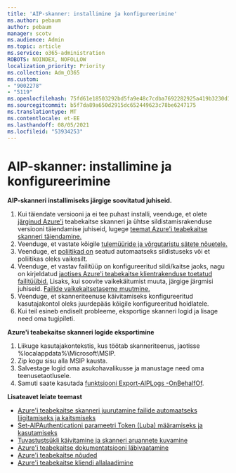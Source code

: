 ```yaml
---
title: 'AIP-skanner: installimine ja konfigureerimine'
ms.author: pebaum
author: pebaum
manager: scotv
ms.audience: Admin
ms.topic: article
ms.service: o365-administration
ROBOTS: NOINDEX, NOFOLLOW
localization_priority: Priority
ms.collection: Adm_O365
ms.custom:
- "9002278"
- "5119"
ms.openlocfilehash: 75fd61e18503292bd5fa9e48c7cdba7692282925a419b3230d17448eab928ba0
ms.sourcegitcommit: b5f7da89a650d2915dc652449623c78be6247175
ms.translationtype: MT
ms.contentlocale: et-EE
ms.lasthandoff: 08/05/2021
ms.locfileid: "53934253"
---
```

# <a name="aip-scanner-installation-and-configuration"></a>AIP-skanner: installimine ja konfigureerimine

**AIP-skanneri installimiseks järgige soovitatud juhiseid.**

1. Kui täiendate versiooni ja ei tee puhast installi, veenduge, et olete [järginud Azure'i](https://docs.microsoft.com/azure/information-protection/rms-client/client-admin-guide#upgrading-the-azure-information-protection-scanner) teabekaitse skanneri ja ühtse sildistamisrakenduse versiooni täiendamise juhiseid, lugege [teemat Azure'i teabekaitse skanneri täiendamine.](https://docs.microsoft.com/azure/information-protection/rms-client/clientv2-admin-guide#upgrading-the-azure-information-protection-scanner)
2. Veenduge, et vastate kõigile [tulemüüride ja võrgutaristu sätete nõuetele.](https://docs.microsoft.com/azure/information-protection/requirements#firewalls-and-network-infrastructure)
3. Veenduge, et [poliitikad on](https://docs.microsoft.com/azure/information-protection/configure-policy) seatud automaatseks sildistuseks või et poliitikas oleks vaikesilt.
4. Veenduge, et vastav failitüüp on konfigureeritud sildi/kaitse jaoks, nagu on kirjeldatud [jaotises Azure'i teabekaitse klientrakenduse toetatud failitüübid.](https://docs.microsoft.com/azure/information-protection/rms-client/client-admin-guide-file-types#supported-file-types-for-classification-and-protection) Lisaks, kui soovite vaikekäitumist muuta, järgige järgmisi juhiseid. [Failide vaikekaitsetaseme muutmine.](https://docs.microsoft.com/azure/information-protection/rms-client/client-admin-guide-file-types#changing-the-default-protection-level-of-files)
5. Veenduge, et skanneriteenuse käivitamiseks konfigureeritud kasutajakontol oleks juurdepääs kõigile konfigureeritud hoidlatele.
6. Kui teil esineb endiselt probleeme, eksportige skanneri logid ja lisage need oma tugipileti.

**Azure'i teabekaitse skanneri logide eksportimine**

1. Liikuge kasutajakontekstis, kus töötab skanneriteenus, jaotisse %localappdata%\Microsoft\MSIP.
2. Zip kogu sisu alla MSIP kausta.
3. Salvestage logid oma asukohavalikusse ja manustage need oma teenusetaotlusele.
4. Samuti saate kasutada [funktsiooni Export-AIPLogs -OnBehalfOf](https://docs.microsoft.com/powershell/module/azureinformationprotection/export-aiplogs?view=azureipps).

**Lisateavet leiate teemast**
- [Azure'i teabekaitse skanneri juurutamine failide automaatseks liigitamiseks ja kaitsmiseks](https://docs.microsoft.com/azure/information-protection/deploy-aip-scanner)
- [Set-AIPAuthenticationi parameetri Token (Luba) määramiseks ja kasutamiseks](https://docs.microsoft.com/azure/information-protection/rms-client/client-admin-guide-powershell#specify-and-use-the-token-parameter-for-set-aipauthentication)
- [Tuvastustsükli käivitamine ja skanneri aruannete kuvamine](https://docs.microsoft.com/azure/information-protection/deploy-aip-scanner#run-a-discovery-cycle-and-view-reports-for-the-scanner)
- [Azure'i teabekaitse dokumentatsiooni läbivaatamine](https://docs.microsoft.com/azure/information-protection/what-is-information-protection)
- [Azure'i teabekaitse nõuded](https://docs.microsoft.com/azure/information-protection/get-started/requirements)
- [Azure'i teabekaitse kliendi allalaadimine](https://www.microsoft.com/download/details.aspx?id=53018)
